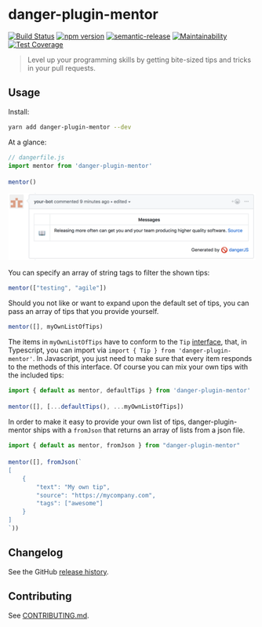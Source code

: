 # danger-plugin-mentor

[![Build Status](https://travis-ci.org/hanneskaeufler/danger-plugin-mentor.svg?branch=master)](https://travis-ci.org/hanneskaeufler/danger-plugin-mentor)
[![npm version](https://badge.fury.io/js/danger-plugin-mentor.svg)](https://badge.fury.io/js/danger-plugin-mentor)
[![semantic-release](https://img.shields.io/badge/%20%20%F0%9F%93%A6%F0%9F%9A%80-semantic--release-e10079.svg)](https://github.com/semantic-release/semantic-release)
[![Maintainability](https://api.codeclimate.com/v1/badges/08c3ff10e169f93aa50c/maintainability)](https://codeclimate.com/github/hanneskaeufler/danger-plugin-mentor/maintainability)
[![Test Coverage](https://api.codeclimate.com/v1/badges/08c3ff10e169f93aa50c/test_coverage)](https://codeclimate.com/github/hanneskaeufler/danger-plugin-mentor/test_coverage) 

> Level up your programming skills by getting bite-sized tips and tricks in your pull requests.

## Usage

Install:

```sh
yarn add danger-plugin-mentor --dev
```

At a glance:

```js
// dangerfile.js
import mentor from 'danger-plugin-mentor'

mentor()
```

![example](example.png)

You can specify an array of string tags to filter the shown tips:

```js
mentor(["testing", "agile"])
```

Should you not like or want to expand upon the default set of tips, you can pass an array of tips that you provide yourself.

```js
mentor([], myOwnListOfTips)
```

The items in `myOwnListOfTips` have to conform to the `Tip` [interface](src/tip.ts), that,
in Typescript, you can import via `import { Tip } from 'danger-plugin-mentor'`.
In Javascript, you just need to make sure that every item responds to the methods
of this interface. Of course you can mix your own tips with the included tips:

```js
import { default as mentor, defaultTips } from 'danger-plugin-mentor'

mentor([], [...defaultTips(), ...myOwnListOfTips])
```

In order to make it easy to provide your own list of tips, danger-plugin-mentor ships
with a `fromJson` that returns an array of lists from a json file.

```js
import { default as mentor, fromJson } from "danger-plugin-mentor"

mentor([], fromJson(`
[
    {
        "text": "My own tip",
        "source": "https://mycompany.com",
        "tags": ["awesome"]
    }
]
`))

```

## Changelog

See the GitHub [release history](https://github.com/hanneskaeufler/danger-plugin-mentor/releases).

## Contributing

See [CONTRIBUTING.md](CONTRIBUTING.md).
